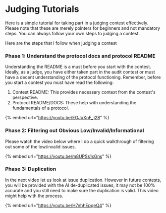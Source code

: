 # Judging Tutorials

Here is a simple tutorial for taking part in a judging contest effectively. Please note that these are merely pointers for beginners and not mandatory steps. You can always follow your own steps to judging a contest.

Here are the steps that I follow when judging a contest

### Phase 1: Understand the protocol docs and protocol README

Understanding the README is a must before you start with the contest. Ideally, as a judge, you have either taken part in the audit contest or must have a decent understanding of the protocol functioning. Remember, before you start a contest you must have read the following:

1. Contest README: This provides necessary context from the contest's perspective.
2. Protocol README/DOCS: These help with understanding the fundamentals of a protocol.&#x20;

{% embed url="https://youtu.be/EOJuXnF_j28" %}

### Phase 2: Filtering out Obvious Low/Invalid/Informational

Please watch the video below where I do a quick walkthrough of filtering out some of the low/invalid issues.&#x20;

{% embed url="https://youtu.be/m8UPSs1xGns" %}

### Phase 3: Duplication

In the next video let us look at issue duplication. However in future contests, you will be provided with the AI de-duplicated issues, it may not be 100% accurate and you still need to make sure the duplication is valid. This video might help with the process.

{% embed url="https://youtu.be/H7nhhEpqeQ4" %}
